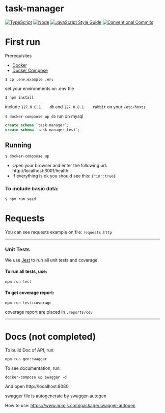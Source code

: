 # task-manager
[![TypeScript](https://badgen.net/badge/icon/typescript?icon=typescript&label)](https://typescriptlang.org)
[![Node](https://img.shields.io/badge/node-v16.14.2-green.svg)](https://nodejs.org/en/)
[![JavaScript Style Guide](https://img.shields.io/badge/code_style-standard-brightgreen.svg)](https://standardjs.com)
[![Conventional Commits](https://img.shields.io/badge/conventional%20commits-1.0.0-yellow.svg)](https://conventionalcommits.org)

# First run

Prerequisites
* [Docker](https://docs.docker.com/engine/install/)
* [Docker Compose](https://docs.docker.com/compose/install/)

```shell
$ cp .env.example .env
```
set your environments on .env file

````shell
$ npm install
````

include `127.0.0.1    db` and `127.0.0.1    rabbit` on your `/etc/hosts`

`$ docker-compoose up db`
run on mysql
````sql
create schema `task-manager`;
create schema `task-manager_test`;
````

## Running
`$ docker-compoose up`
- Open your browser and enter the following url: http://localhost:3001/health
- If everything is ok you should see this: `{"im":true}`


### To include basic data:

````shell
$ npm run seed
````
# Requests
You can see requests example on file: `requests.http`


---
### Unit Tests
We use [Jest](https://jestjs.io/) to run all unit tests and coverage.


#### To run all tests, use:
```shell
npm run test
```

#### To get coverage report:
```shell
npm run test:coverage
```
coverage report are placed in `.reports/cov`

---
# Docs (not completed)
To build Doc of API, run:
```shell
npm run gen:swagger
```

To see documentation, run:
```shell
docker-compose up swagger -d
```
And open http://localhost:8080

swagger file is autogenerate by [swagger-autogen](https://www.npmjs.com/package/swagger-autogen)

How to use: https://www.npmjs.com/package/swagger-autogen
